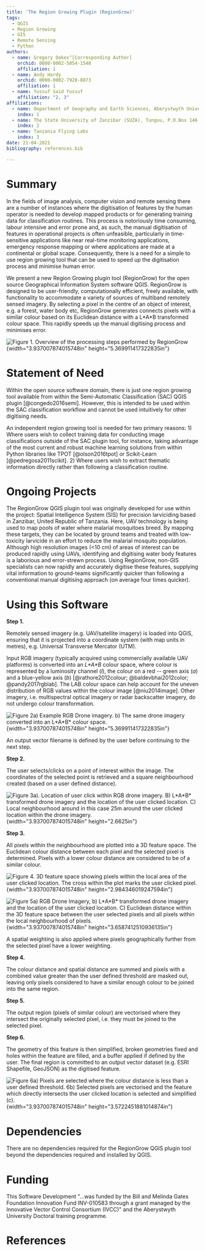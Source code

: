 ```yaml
---
title: 'The Region Growing Plugin (RegionGrow)'
tags:
  - QGIS
  - Region Growing
  - GIS
  - Remote Sensing
  - Python
authors:
  - name: Gregory Oakes^[Corresponding Author]
    orchid: 0000-0002-5054-1548
    affiliation: 1
  - name: Andy Hardy
    orchid: 0000-0002-7928-8873
    affiliation: 1
  - name: Yussuf Said Yussuf
    affiliation: "2, 3"
affiliations:
  - name: Department of Geography and Earth Sciences, Aberystwyth University, Aberystwyth SY23 3DB, UK
    index: 1
  - name: The State University of Zanzibar (SUZA), Tunguu, P.O.Box 146, Zanzibar
    index: 2
  - name: Tanzania Flying Labs
    index: 3
date: 21-04-2021
bibliography: references.bib

---
```


# Summary

In the fields of image analysis, computer vision and remote sensing
there are a number of instances where the digitisation of features by
the human operator is needed to develop mapped products or for
generating training data for classification routines. This process is
notoriously time consuming, labour intensive and error prone and, as
such, the manual digitisation of features in operational projects is
often unfeasible, particularly in time-sensitive applications like near
real-time monitoring applications, emergency response mapping or where
applications are made at a continental or global scape. Consequently,
there is a need for a simple to use region growing tool that can be used
to speed up the digitisation process and minimise human error.

We present a new Region Growing plugin tool (RegionGrow) for the open
source Geographical Information System software QGIS. RegionGrow is
designed to be user-friendly, computationally efficient, freely
available, with functionality to accommodate a variety of sources of
multiband remotely sensed imagery. By selecting a pixel in the centre of
an object of interest, e.g. a forest, water body etc, RegionGrow
generates connects pixels with a similar colour based on its Euclidean
distance with a L\*A\*B transformed colour space. This rapidly speeds up
the manual digitising process and minimises error.

![Figure 1. Overview of the processing steps performed by RegionGrow](Figure1.png){width="3.937007874015748in"
height="5.369911417322835in"}

# Statement of Need

Within the open source software domain, there is just one region growing tool available from within the Semi-Automatic Classification (SAC) QGIS plugin [@congedo2016semi]. However, this is intended to be used within the SAC classification workflow and cannot be used intuitively for other digitising needs. 

An independent region growing tool is needed for two primary reasons: 1) Where users wish to collect training data for conducting image classifications outside of the SAC plugin tool, for instance, taking advantage of the most current and robust machine learning solutions from within Python libraries like TPOT [@olson2016tpot] or Scikit-Learn [@pedregosa2011scikit]. 2) Where users wish to extract thematic information directly rather than following a classification routine. 

# Ongoing Projects

The RegionGrow QGIS plugin tool was originally developed for use within
the project: Spatial Intelligence System (SIS) for precision larviciding
based in Zanzibar, United Republic of Tanzania. Here, UAV technology is
being used to map pools of water where malarial mosquitoes breed. By
mapping these targets, they can be located by ground teams and treated
with low-toxicity larvicide in an effort to reduce the malarial mosquito
population. Although high resolution images (\<10 cm) of areas of
interest can be produced rapidly using UAVs, identifying and digitising
water body features is a laborious and error-strewn process. Using
RegionGrow, non-GIS specialists can now rapidly and accurately digitise
these features, supplying vital information to ground-teams
significantly quicker than following a conventional manual digitising
approach (on average four times quicker).

# Using this Software

**Step 1.**

Remotely sensed imagery (e.g. UAV/satellite imagery) is loaded into
QGIS, ensuring that it is projected into a coordinate system (with map
units in metres), e.g. Universal Transverse Mercator (UTM).

Input RGB imagery (typically acquired using commercially available UAV
platforms) is converted into an *L\*A\*B* colour space, where colour is
represented by a luminosity channel (*l*), the colour on a red -- green
axis (*a*) and a blue-yellow axis (*b*) [@rathore2012colour; @baldevbhai2012color; @pandy2017rgblab]. The LAB colour space can help account for
the uneven distribution of RGB values within the colour image [@niu2014image]. Other imagery, i.e. multispectral optical imagery or radar
backscatter imagery, do not undergo colour transformation.

![Figure 2a) Example RGB Drone imagery. b) The same drone imagery converted into an L\*A\*B* colour space.](Figure2.png){width="3.937007874015748in"
height="5.369911417322835in"}

An output vector filename is defined by the user before continuing to
the next step.

**Step 2.**

The user selects/clicks on a point of interest within the image. The
coordinates of the selected point is retrieved and a square
neighbourhood created (based on a user defined distance).

![Figure 3a). Location of user click within RGB drone imagery. B) L\*A\*B* transformed drone imagery and the location of the user clicked location. C) Local neighbourhood around in this case 25m around the user clicked location within the drone imagery. ](Figure3.png){width="3.937007874015748in"
height="2.6625in"}

**Step 3.**

All pixels within the neighbourhood are plotted into a 3D feature space.
The Euclidean colour distance between each pixel and the selected pixel
is determined. Pixels with a lower colour distance are considered to be
of a similar colour.

![Figure 4. 3D feature space showing pixels within the local area of the
user clicked location. The cross within the plot marks the user clicked
pixel.](Figure4.png){width="3.937007874015748in"
height="2.984346019247594in"}

![Figure 5a) RGB Drone Imagery, b) L\*A\*B\* transformed drone imagery and
the location of the user clicked location. C) Euclidean distance within
the 3D feature space between the user selected pixels and all pixels
within the local neighbourhood of pixels.](Figure5.png){width="3.937007874015748in"
height="3.6587412510936135in"}

A spatial weighting is also applied where pixels geographically further
from the selected pixel have a lower weighting.

**Step 4.**

The colour distance and spatial distance are summed and pixels with a
combined value greater than the user defined threshold are masked out,
leaving only pixels considered to have a similar enough colour to be
joined into the same region.

**Step 5.**

The output region (pixels of similar colour) are vectorised where they
intersect the originally selected pixel, i.e. they must be joined to the
selected pixel.

**Step 6.**

The geometry of this feature is then simplified, broken geometries fixed
and holes within the feature are filled, and a buffer applied if defined
by the user. The final region is committed to an output vector dataset
(e.g. ESRI Shapefile, GeoJSON) as the digitised feature.

![Figure 6a) Pixels are selected where the colour distance is less than a
user defined threshold. 6b) Selected pixels are vectorised and the
feature which directly intersects the user clicked location is selected
and simplified (c).](Figure6.png){width="3.937007874015748in"
height="3.5722451881014874in"}


# Dependencies

There are no dependencies required for the RegionGrow QGIS plugin tool beyond the dependencies required and installed by QGIS.

# Funding

This Software Development "…was funded by the Bill and Melinda Gates Foundation Innovation Fund INV-010583 through a grant managed by the Innovative Vector Control Consortium (IVCC)" and the Aberystwyth
University Doctoral training programme.

# References
